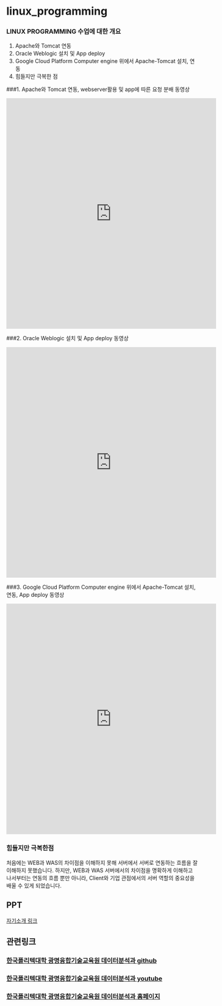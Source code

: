 # linux_programming
### LINUX PROGRAMMING 수업에 대한 개요
1. Apache와 Tomcat 연동 <br>
2. Oracle Weblogic 설치 및 App deploy <br>
3. Google Cloud Platform Computer engine 위에서 Apache-Tomcat  설치, 연동<br>
4. 힘들지만 극복한 점 <br>


###1. Apache와 Tomcat 연동, webserver활용 및 app에 따른 요청 분배 동영상

<iframe width="550" height="604" src="https://www.youtube.com/embed/sMyrGQYc3zs" title="YouTube video player" frameborder="0" allow="accelerometer; autoplay; clipboard-write; encrypted-media; gyroscope; picture-in-picture" allowfullscreen></iframe>
 
 
###2. Oracle Weblogic 설치 및 App deploy 동영상

<iframe width="550" height="604" src="https://www.youtube.com/embed/AO3lBCUzkIk" title="YouTube video player" frameborder="0" allow="accelerometer; autoplay; clipboard-write; encrypted-media; gyroscope; picture-in-picture" allowfullscreen></iframe>

###3. Google Cloud Platform Computer engine 위에서 Apache-Tomcat  설치, 연동, App deploy 동영상
<iframe width="550" height="604" src="https://www.youtube.com/embed/OrQqcFWRHuU" title="YouTube video player" frameborder="0" allow="accelerometer; autoplay; clipboard-write; encrypted-media; gyroscope; picture-in-picture" allowfullscreen></iframe>


### 힘들지만 극복한점
처음에는 WEB과 WAS의 차이점을 이해하지 못해 서버에서 서버로 연동하는 흐름을 잘 이해하지 못했습니다. 하지만, WEB과 WAS 서버에서의 차이점을 명확하게 이해하고 나서부터는 연동의 
흐름 뿐만 아니라, Client와 기업 관점에서의 서버 역할의 중요성을 배울 수 있게 되었습니다.

## PPT
[자기소개 링크](https://o365kopo-my.sharepoint.com/:b:/g/personal/heejinlee_office_kopo_ac_kr/Ea_ueurw4h1GlbyNK0mPzwEBms9hIV-SYDNSv5q26pd4PA?e=hCdjHl) <br>

## 관련링크
### [한국폴리텍대학 광명융합기술교육원 데이터분석과 github](https://koposoftware.github.io)
### [한국폴리텍대학 광명융합기술교육원 데이터분석과 youtube](https://www.youtube.com/channel/UCwTOdBeKnZo83qTpqc8-rTQ)
### [한국폴리텍대학 광명융합기술교육원 데이터분석과 홈페이지](https://www.kopo.ac.kr/gm)
